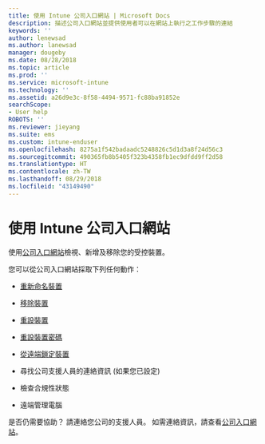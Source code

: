 ```yaml
---
title: 使用 Intune 公司入口網站 | Microsoft Docs
description: 描述公司入口網站並提供使用者可以在網站上執行之工作步驟的連結
keywords: ''
author: lenewsad
ms.author: lanewsad
manager: dougeby
ms.date: 08/28/2018
ms.topic: article
ms.prod: ''
ms.service: microsoft-intune
ms.technology: ''
ms.assetid: a26d9e3c-8f58-4494-9571-fc88ba91852e
searchScope:
- User help
ROBOTS: ''
ms.reviewer: jieyang
ms.suite: ems
ms.custom: intune-enduser
ms.openlocfilehash: 8275a1f542badaadc5248826c5d1d3a8f24d56c3
ms.sourcegitcommit: 490365fb8b5405f323b4358fb1ec9dfdd9ff2d58
ms.translationtype: HT
ms.contentlocale: zh-TW
ms.lasthandoff: 08/29/2018
ms.locfileid: "43149490"
---
```

# <a name="using-the-intune-company-portal-website"></a>使用 Intune 公司入口網站
使用[公司入口網站](https://portal.manage.microsoft.com)檢視、新增及移除您的受控裝置。

您可以從公司入口網站採取下列任何動作：

-   [重新命名裝置](rename-your-device-cpwebsite.md)

-   [移除裝置](remove-your-device-cpwebsite.md)

-   [重設裝置](reset-erase-your-device-cpwebsite.md)

-   [重設裝置密碼](reset-your-passcode-cpwebsite.md)

-   [從遠端鎖定裝置](remote-lock-your-device-cpwebsite.md)

-   尋找公司支援人員的連絡資訊 (如果您已設定)

-   檢查合規性狀態

-   遠端管理電腦

是否仍需要協助？ 請連絡您公司的支援人員。 如需連絡資訊，請查看[公司入口網站](https://go.microsoft.com/fwlink/?linkid=2010980)。
